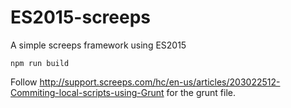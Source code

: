 # ES2015-screeps
A simple screeps framework using ES2015

```shell
npm run build
```

Follow http://support.screeps.com/hc/en-us/articles/203022512-Commiting-local-scripts-using-Grunt for the grunt file.
